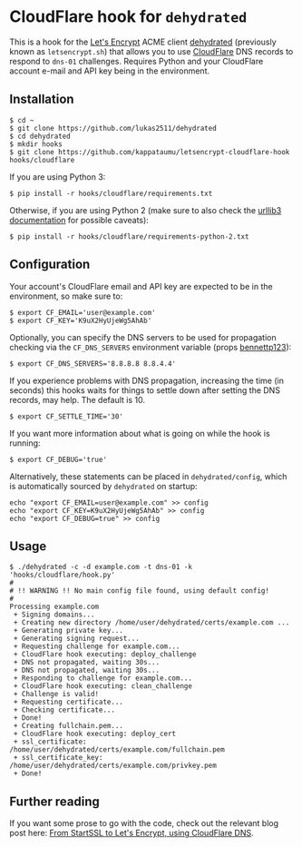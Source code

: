 # CloudFlare hook for `dehydrated`

This is a hook for the [Let's Encrypt](https://letsencrypt.org/) ACME client [dehydrated](https://github.com/lukas2511/dehydrated) (previously known as `letsencrypt.sh`) that allows you to use [CloudFlare](https://www.cloudflare.com/) DNS records to respond to `dns-01` challenges. Requires Python and your CloudFlare account e-mail and API key being in the environment.

## Installation

```
$ cd ~
$ git clone https://github.com/lukas2511/dehydrated
$ cd dehydrated
$ mkdir hooks
$ git clone https://github.com/kappataumu/letsencrypt-cloudflare-hook hooks/cloudflare
```

If you are using Python 3:
```
$ pip install -r hooks/cloudflare/requirements.txt
```

Otherwise, if you are using Python 2 (make sure to also check the [urllib3 documentation](http://urllib3.readthedocs.org/en/latest/security.html#installing-urllib3-with-sni-support-and-certificates) for possible caveats):

```
$ pip install -r hooks/cloudflare/requirements-python-2.txt
```


## Configuration

Your account's CloudFlare email and API key are expected to be in the environment, so make sure to:

```
$ export CF_EMAIL='user@example.com'
$ export CF_KEY='K9uX2HyUjeWg5AhAb'
```

Optionally, you can specify the DNS servers to be used for propagation checking via the `CF_DNS_SERVERS` environment variable (props [bennettp123](https://github.com/bennettp123)):

```
$ export CF_DNS_SERVERS='8.8.8.8 8.8.4.4'
```

If you experience problems with DNS propagation, increasing the time (in seconds) this hooks waits for things to settle down after setting the DNS records, may help. The default is 10.

```
$ export CF_SETTLE_TIME='30'
```

If you want more information about what is going on while the hook is running:

```
$ export CF_DEBUG='true'
```

Alternatively, these statements can be placed in `dehydrated/config`, which is automatically sourced by `dehydrated` on startup:

```
echo "export CF_EMAIL=user@example.com" >> config
echo "export CF_KEY=K9uX2HyUjeWg5AhAb" >> config
echo "export CF_DEBUG=true" >> config
```




## Usage

```
$ ./dehydrated -c -d example.com -t dns-01 -k 'hooks/cloudflare/hook.py'
#
# !! WARNING !! No main config file found, using default config!
#
Processing example.com
 + Signing domains...
 + Creating new directory /home/user/dehydrated/certs/example.com ...
 + Generating private key...
 + Generating signing request...
 + Requesting challenge for example.com...
 + CloudFlare hook executing: deploy_challenge
 + DNS not propagated, waiting 30s...
 + DNS not propagated, waiting 30s...
 + Responding to challenge for example.com...
 + CloudFlare hook executing: clean_challenge
 + Challenge is valid!
 + Requesting certificate...
 + Checking certificate...
 + Done!
 + Creating fullchain.pem...
 + CloudFlare hook executing: deploy_cert
 + ssl_certificate: /home/user/dehydrated/certs/example.com/fullchain.pem
 + ssl_certificate_key: /home/user/dehydrated/certs/example.com/privkey.pem
 + Done!
```

## Further reading
If you want some prose to go with the code, check out the relevant blog post here: [From StartSSL to Let's Encrypt, using CloudFlare DNS](http://kappataumu.com/articles/letsencrypt-cloudflare-dns-01-hook.html).

